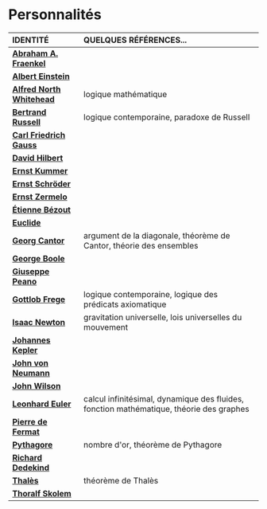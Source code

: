 # Personnalités

|IDENTITÉ|QUELQUES RÉFÉRENCES...|
|:--|:--|
|[**Abraham A. Fraenkel**](https://fr.wikipedia.org/wiki/Abraham_Adolf_Fraenkel)||
|[**Albert Einstein**](https://fr.wikipedia.org/wiki/Albert_Einstein)||
|[**Alfred North Whitehead**](https://fr.wikipedia.org/wiki/Alfred_North_Whitehead)|logique mathématique|
|[**Bertrand Russell**](https://fr.wikipedia.org/wiki/Bertrand_Russell)|logique contemporaine, paradoxe de Russell|
|[**Carl Friedrich Gauss**](https://fr.wikipedia.org/wiki/Carl_Friedrich_Gauss)||
|[**David Hilbert**](https://fr.wikipedia.org/wiki/David_Hilbert)||
|[**Ernst Kummer**](https://fr.wikipedia.org/wiki/Ernst_Kummer)||
|[**Ernst Schröder**](https://fr.wikipedia.org/wiki/Ernst_Schr%C3%B6der)||
|[**Ernst Zermelo**](https://fr.wikipedia.org/wiki/Ernst_Zermelo)||
|[**Étienne Bézout**](https://fr.wikipedia.org/wiki/%C3%89tienne_B%C3%A9zout)||
|[**Euclide**](https://fr.wikipedia.org/wiki/Euclide)||
|[**Georg Cantor**](https://fr.wikipedia.org/wiki/Georg_Cantor)|argument de la diagonale, théorème de Cantor, théorie des ensembles|
|[**George Boole**](https://fr.wikipedia.org/wiki/George_Boole)||
|[**Giuseppe Peano**](https://fr.wikipedia.org/wiki/Giuseppe_Peano)||
|[**Gottlob Frege**](https://fr.wikipedia.org/wiki/Gottlob_Frege)|logique contemporaine, logique des prédicats axiomatique|
|[**Isaac Newton**](https://fr.wikipedia.org/wiki/Isaac_Newton)|gravitation universelle, lois universelles du mouvement|
|[**Johannes Kepler**](https://fr.wikipedia.org/wiki/Johannes_Kepler)||
|[**John von Neumann**](https://fr.wikipedia.org/wiki/John_von_Neumann)||
|[**John Wilson**](https://fr.wikipedia.org/wiki/John_Wilson_(math%C3%A9maticien))||
|[**Leonhard Euler**](https://fr.wikipedia.org/wiki/Leonhard_Euler)|calcul infinitésimal, dynamique des fluides, fonction mathématique, théorie des graphes|
|[**Pierre de Fermat**](https://fr.wikipedia.org/wiki/Pierre_de_Fermat)||
|[**Pythagore**](https://fr.wikipedia.org/wiki/Pythagore)|nombre d'or, théorème de Pythagore|
|[**Richard Dedekind**](https://fr.wikipedia.org/wiki/Richard_Dedekind)||
|[**Thalès**](https://fr.wikipedia.org/wiki/Thal%C3%A8s)|théorème de Thalès|
|[**Thoralf Skolem**](https://fr.wikipedia.org/wiki/Thoralf_Skolem)||
